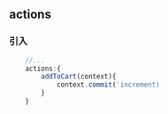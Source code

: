 ## actions

### 引入
```javascript
    //...
    actions:{
        addToCart(context){
            context.commit('increment)
        }
    }
```